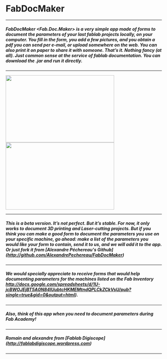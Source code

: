 # FabDocMaker
------
##### FabDocMaker <Fab.Doc.Maker> is a very simple app made of forms to document the parameters of your last fablab projects locally, on your computer. You fill in the form, you add a few pictures, and you obtain a pdf you can send per e-mail, or upload somewhere on the web. You can also print it on paper to share it with someone. That’s it. Nothing fancy (at all). Just common sense at the service of fablab documentation. You can download the .jar and run it directly.
------
<a href="https://romaindivozzohtgaa2015.files.wordpress.com/2015/09/capture-d_c3a9cran-2015-06-02-c3a0-19-41-34.png
" target="https://romaindivozzohtgaa2015.files.wordpress.com/2015/09/capture-d_c3a9cran-2015-06-02-c3a0-19-41-34.png"><img src="https://romaindivozzohtgaa2015.files.wordpress.com/2015/09/capture-d_c3a9cran-2015-06-02-c3a0-19-41-34.png" width="350" height="216" /></a>
<a href="https://romaindivozzohtgaa2015.files.wordpress.com/2015/09/capture-d_c3a9cran-2015-06-02-c3a0-19-46-21.png
" target="https://romaindivozzohtgaa2015.files.wordpress.com/2015/09/capture-d_c3a9cran-2015-06-02-c3a0-19-46-21.png"><img src="https://romaindivozzohtgaa2015.files.wordpress.com/2015/09/capture-d_c3a9cran-2015-06-02-c3a0-19-46-21.png" width="350" height="216" /></a>

------
##### This is a beta version. It’s not perfect. But it’s stable. For now, it only works to document 3D printing and Laser-cutting projects. But if you think you can make a good form to document the parameters you use on your specific machine, go ahead: make a list of the parameters you would like your form to contain, send it to us, and we will add it to the app. Or just fork it from [Alexandre Péchereau's Github] (http://github.com/AlexandrePechereau/FabDocMaker)
------
##### We would specially appreciate to receive forms that would help documenting parameters for the machines listed on the Fab Inventory http://docs.google.com/spreadsheets/d/1U-jcBWOJEjBT5A0N84IUubtcHKMEMtndQPLCkZCkVsU/pub?single=true&gid=0&output=html). 
------
##### Also, think of this app when you need to document parameters during Fab Academy!
------
##### Romain and alexandre from [Fablab Digiscope] (http://fablabdigiscope.wordpress.com)
------
